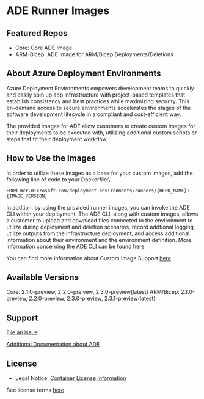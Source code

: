 # ADE Runner Images

## Featured Repos
+ Core: Core ADE Image
+ ARM-Bicep: ADE Image for ARM/Bicep Deployments/Deletions 

## About Azure Deployment Environments
Azure Deployment Environments empowers development teams to quickly and easily spin up app infrastructure with project-based templates that establish consistency and best practices while maximizing security. This on-demand access to secure environments accelerates the stages of the software development lifecycle in a compliant and cost-efficient way.

The provided images for ADE allow customers to create custom images for their deployments to be executed with, utilizing additional custom scripts or steps that fit their deployment workflow.

## How to Use the Images
In order to utilize these images as a base for your custom images, add the following line of code to your Dockerfile:\
``` 
FROM mcr.microsoft.com/deployment-environments/runners/{REPO_NAME}:{IMAGE_VERSION}
```

In addtion, by using the provided runner images, you can invoke the ADE CLI within your deployment. The ADE CLI, along with custom images, allows a customer to upload and download files connected to the environment to utilize during deployment and deletion scenarios, record addtional logging, utilize outputs from the infrastructure deployment, and access additional information about their environment and the environment definition. More information concerning the ADE CLI can be found [here](../documentation/custom-image-support/ade-cli-docs/README.md).

You can find more information about Custom Image Support [here](../documentation/custom-image-support/README.md).

## Available Versions
Core: 2.1.0-preview, 2.2.0-preivew, 2.3.0-preview(latest)
ARM/Bicep: 2.1.0-preview, 2.2.0-preview, 2.3.0-preview, 2.3.1-preview(latest)

## Support

[File an issue](https://github.com/Azure/deployment-environments/issues)

[Additional Documentation about ADE](https://learn.microsoft.com/en-us/azure/deployment-environments/)

## License
- Legal Notice: [Container License Information](https://aka.ms/mcr/osslegalnotice)

See license terms [here](https://github.com/Azure/deployment-environments/blob/main/LICENSE).